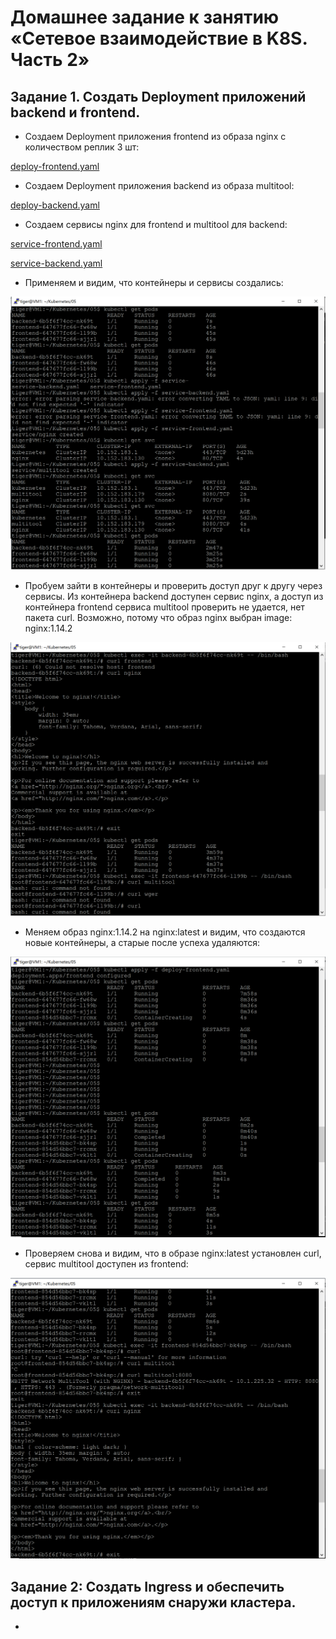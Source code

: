# Домашнее задание к занятию «Сетевое взаимодействие в K8S. Часть 2»

## Задание 1. Создать Deployment приложений backend и frontend.

* Создаем Deployment приложения frontend из образа nginx с количеством реплик 3 шт:

[deploy-frontend.yaml](https://github.com/A-Tagir/kubernetes/blob/main/05/deploy-frontend.yaml)

* Создаем Deployment приложения backend из образа multitool:

[deploy-backend.yaml](https://github.com/A-Tagir/kubernetes/blob/main/05/deploy-backend.yaml)

* Создаем сервисы nginx для frontend и multitool для backend:

[service-frontend.yaml](https://github.com/A-Tagir/kubernetes/blob/main/05/service-frontend.yaml)

[service-backend.yaml](https://github.com/A-Tagir/kubernetes/blob/main/05/service-backend.yaml)

* Применяем и видим, что контейнеры и сервисы создались:

![deploy_success](https://github.com/A-Tagir/kubernetes/blob/main/05/Kubernetes01_deploys_created.png)

* Пробуем зайти в контейнеры и проверить доступ друг к другу через сервисы. Из контейнера backend доступен 
  сервис nginx, а доступ из контейнера frontend сервиса multitool проверить не удается, нет пакета curl. 
  Возможно, потому что образ nginx выбран image: nginx:1.14.2

![check_access](https://github.com/A-Tagir/kubernetes/blob/main/05/Kubernetes01_check_access.png)

* Меняем образ nginx:1.14.2 на nginx:latest и видим, что создаются новые контейнеры, а старые после успеха удаляются:

![nginx:latest](https://github.com/A-Tagir/kubernetes/blob/main/05/Kubernetes01_change_nginx_version.png)

* Проверяем снова и видим, что в образе nginx:latest установлен curl, сервис multitool доступен из frontend:

![access_ok](https://github.com/A-Tagir/kubernetes/blob/main/05/Kubernetes01_access_ok.png)

## Задание 2: Создать Ingress и обеспечить доступ к приложениям снаружи кластера.

*
